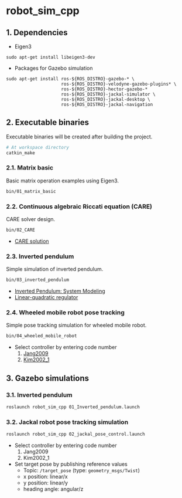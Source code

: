 # robot_sim_cpp
## 1. Dependencies
* Eigen3
```
sudo apt-get install libeigen3-dev
```
* Packages for Gazebo simulation
```
sudo apt-get install ros-${ROS_DISTRO}-gazebo-* \
                     ros-${ROS_DISTRO}-velodyne-gazebo-plugins* \
                     ros-${ROS_DISTRO}-hector-gazebo-*
                     ros-${ROS_DISTRO}-jackal-simulator \
                     ros-${ROS_DISTRO}-jackal-desktop \
                     ros-${ROS_DISTRO}-jackal-navigation
```

## 2. Executable binaries
Executable binaries will be created after building the project.
```bash
# At workspace directory
catkin_make
```

### 2.1. Matrix basic
Basic matrix operation examples using Eigen3.
```bash
bin/01_matrix_basic
```

### 2.2. Continuous algebraic Riccati equation (CARE)
CARE solver design.
```bash
bin/02_CARE
```
* [CARE solution](https://en.wikipedia.org/wiki/Algebraic_Riccati_equation#Solution)

### 2.3. Inverted pendulum
Simple simulation of inverted pendulum.
```bash
bin/03_inverted_pendulum
```
* [Inverted Pendulum: System Modeling](https://ctms.engin.umich.edu/CTMS/index.php?example=InvertedPendulum&section=SystemModeling)
* [Linear-quadratic regulator](https://en.wikipedia.org/wiki/Linear%E2%80%93quadratic_regulator)

### 2.4. Wheeled mobile robot pose tracking
Simple pose tracking simulation for wheeled mobile robot.
```bash
bin/04_wheeled_mobile_robot
```
* Select controller by entering code number
    1. [Jang2009](https://www.researchgate.net/publication/224560616_Neuro-fuzzy_Network_Control_for_a_Mobile_Robot)
    2. [Kim2002_1](http://dcsl.gatech.edu/papers/tra02.pdf)

## 3. Gazebo simulations
### 3.1. Inverted pendulum
```bash
roslaunch robot_sim_cpp 01_Inverted_pendulum.launch
```

### 3.2. Jackal robot pose tracking simulation
```bash
roslaunch robot_sim_cpp 02_jackal_pose_control.launch
```
* Select controller by entering code number
    1. Jang2009
    2. Kim2002_1
* Set target pose by publishing reference values
    * Topic: ```/target_pose``` (type: ```geometry_msgs/Twist```)
    * x position: linear/x
    * y position: linear/y
    * heading angle: angular/z
